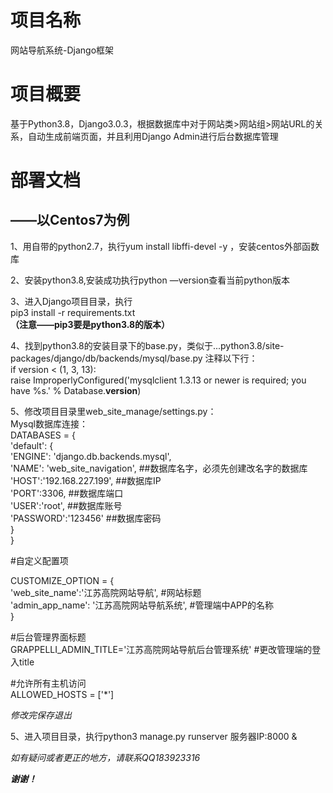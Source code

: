# 项目名称
网站导航系统-Django框架


项目概要
==

基于Python3.8，Django3.0.3，根据数据库中对于网站类>网站组>网站URL的关系，自动生成前端页面，并且利用Django Admin进行后台数据库管理

部署文档
==
## ——以Centos7为例  
1、用自带的python2.7，执行yum install libffi-devel -y ，安装centos外部函数库  

2、安装python3.8,安装成功执行python —version查看当前python版本  

3、进入Django项目目录，执行  
pip3 install -r requirements.txt  
__（注意——pip3要是python3.8的版本）__    

4、找到python3.8的安装目录下的base.py，类似于...python3.8/site-packages/django/db/backends/mysql/base.py
注释以下行：  
if version < (1, 3, 13):  
    raise ImproperlyConfigured('mysqlclient 1.3.13 or newer is required; you have %s.' % Database.__version__)  
    
 5、修改项目目录里web_site_manage/settings.py：  
 Mysql数据库连接：  
 DATABASES = {  
    'default': {  
        'ENGINE': 'django.db.backends.mysql',  
        'NAME': 'web_site_navigation',  ##数据库名字，必须先创建改名字的数据库  
        'HOST':'192.168.227.199',       ##数据库IP  
        'PORT':3306,                    ##数据库端口  
        'USER':'root',                  ##数据库账号  
        'PASSWORD':'123456'             ##数据库密码  
    }  
}    

#自定义配置项    

CUSTOMIZE_OPTION = {  
    'web_site_name':'江苏高院网站导航',              #网站标题  
    'admin_app_name': '江苏高院网站导航系统',         #管理端中APP的名称  
}  


#后台管理界面标题  
GRAPPELLI_ADMIN_TITLE='江苏高院网站导航后台管理系统'  #更改管理端的登入title  

#允许所有主机访问  
ALLOWED_HOSTS = ['*']  

_修改完保存退出_  

    
 5、进入项目目录，执行python3 manage.py runserver 服务器IP:8000 &  
 
 *如有疑问或者更正的地方，请联系QQ183923316*  
 
 ___谢谢！___  
 
 



